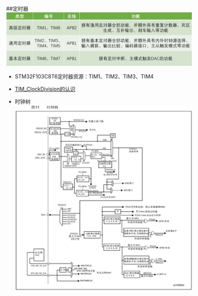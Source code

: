 ##定时器
![Alt text](%E5%9B%BE%E7%89%871.png)

- STM32F103C8T6定时器资源：TIM1、TIM2、TIM3、TIM4

- [TIM_ClockDivision的认识](https://blog.csdn.net/CALL_LKC/article/details/74453120)
- 时钟树
![Alt text](%E6%97%B6%E9%92%9F%E6%A0%91.jpeg)